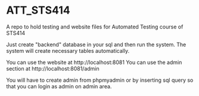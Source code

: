 # ATT_STS414
A repo to hold testing and website files for Automated Testing course of STS414

Just create "backend" database in your sql and then run the system. The system will create necessary tables automatically.

You can use the website at http://localhost:8081 You can use the admin section at http://localhost:8081/admin

You will have to create admin from phpmyadmin or by inserting sql query so that you can login as admin on admin area.
